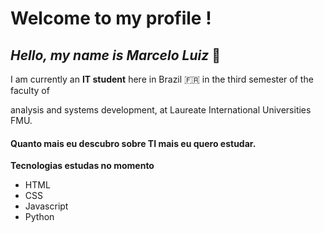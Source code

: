 # Welcome to my profile !

## *Hello, my name is Marcelo Luiz* 👋

<!--
**Mlluiz39/Mlluiz39** is a ✨ _special_ ✨ repository because its `README.md` (this file) appears on your GitHub profile.

Here are some ideas to get you started:

- 🔭 I’m currently working on ...
- 🌱 I’m currently learning ...
- 👯 I’m looking to collaborate on ...
- 🤔 I’m looking for help with ...
- 💬 Ask me about ...
- 📫 How to reach me: ...
- 😄 Pronouns: ...
- ⚡ Fun fact: ...
-->
I am currently an **IT student** here in Brazil :fr: in the third semester of the faculty of 

analysis and systems development, at Laureate International Universities FMU.

#### Quanto mais eu descubro sobre TI mais eu quero estudar.
**Tecnologias estudas no momento**

- HTML
- CSS
- Javascript
- Python
